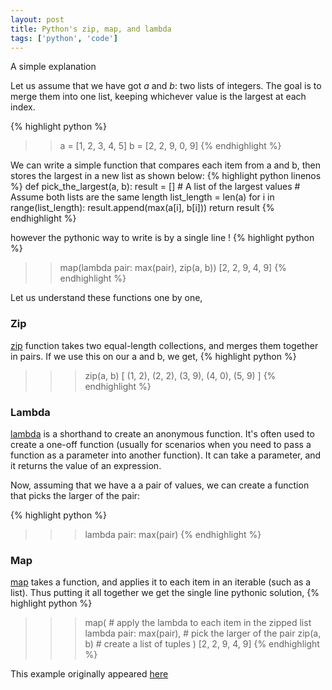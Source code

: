 ```yaml
---
layout: post
title: Python's zip, map, and lambda
tags: ['python', 'code']
---
```

<p class="lead">A simple explanation</p>

Let us assume that we have got *a* and *b*: two lists of integers. The goal is to merge them into one list, keeping whichever value is the largest at each index.

{% highlight python  %}
>> a = [1, 2, 3, 4, 5]
>> b = [2, 2, 9, 0, 9]
{% endhighlight %}

We can write a simple function that compares each item from a and b, then stores the largest in a new list as shown below:
{% highlight python linenos %}
def pick_the_largest(a, b):
    result = []  # A list of the largest values
    # Assume both lists are the same length
    list_length = len(a)
    for i in range(list_length):
        result.append(max(a[i], b[i]))
    return result
{% endhighlight %}

however the pythonic way to write is by a single line !
{% highlight python  %}
>> map(lambda pair: max(pair), zip(a, b))
[2, 2, 9, 4, 9]
{% endhighlight %}

Let us understand these functions one by one,

### Zip
[zip](http://bit.ly/python-zip) function takes two equal-length collections, and merges them together in pairs. If we use this on our a and b, we get,
{% highlight python  %}
>>> zip(a, b)
[
    (1, 2),
    (2, 2),
    (3, 9),
    (4, 0),
    (5, 9)
]
{% endhighlight %}

### Lambda
[lambda](http://bit.ly/python-lambdas) is a shorthand to create an anonymous function. It's often used to create a one-off function (usually for scenarios when you need to pass a function as a parameter into another function). It can take a parameter, and it returns the value of an expression.

Now, assuming that we have a a pair of values, we can create a function that picks the larger of the pair:

{% highlight python  %}
>>> lambda pair: max(pair)
{% endhighlight %}

### Map

[map](http://bit.ly/python-map) takes a function, and applies it to each item in an iterable (such as a list).
Thus putting it all together we get the single line pythonic solution,
{% highlight python  %}
>>> map(  # apply the lambda to each item in the zipped list
        lambda pair: max(pair),  # pick the larger of the pair
        zip(a, b)  # create a list of tuples
    )
[2, 2, 9, 4, 9]
{% endhighlight %}

This example originally appeared [here](https://bradmontgomery.net/blog/2013/04/01/pythons-zip-map-and-lambda/)

